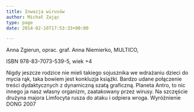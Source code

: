 ```yaml
---
title: Inwazja wirusów
author: Michał Zając
type: page
date: 2014-02-16T17:53:33+00:00

---
```

Anna Zgierun, oprac. graf. Anna Niemierko, MULTICO,
  
ISBN 978-83-7073-539-5, wiek +4 

Nigdy jeszcze rodzice nie mieli takiego sojusznika we wdrażaniu dzieci do mycia rąk, taka bowiem jest konkluzja książki. Bardzo udane połączenie treści dydaktycznych z dynamiczną szatą graficzną. Planeta Antro, to nic innego ja nasz własny organizm, zaatakowany przez wirusy. Na szczęście drużyna majora Limfocyta rusza do ataku i odpiera wroga. Wyróżnienie DONG 2007